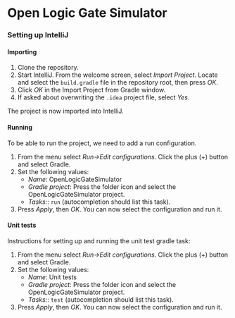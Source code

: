 Open Logic Gate Simulator
=========================

### Setting up IntelliJ
#### Importing

1. Clone the repository.
2. Start IntelliJ. From the welcome screen, select *Import Project*. Locate and select the `build.gradle` file in the repository root, then press *OK*.
3. Click *OK* in the Import Project from Gradle window.
4. If asked about overwriting the `.idea` project file, select *Yes*.

The project is now imported into IntelliJ.

#### Running
To be able to run the project, we need to add a run configuration.

1. From the menu select *Run->Edit configurations*. Click the plus (+) button and select Gradle.
2. Set the following values:
   * *Name*: OpenLogicGateSimulator
   * *Gradle project*: Press the folder icon and select the OpenLogicGateSimulator project.
   * *Tasks:*: `run` (autocompletion should list this task).
3. Press *Apply*, then *OK*. You can now select the configuration and run it.

#### Unit tests
Instructions for setting up and running the unit test gradle task:  

1. From the menu select *Run->Edit configurations*. Click the plus (+) button and select Gradle.
2. Set the following values:
   * *Name*: Unit tests
   * *Gradle project*: Press the folder icon and select the OpenLogicGateSimulator project.
   * *Tasks:*: `test` (autocompletion should list this task).
3. Press *Apply*, then *OK*. You can now select the configuration and run it.
